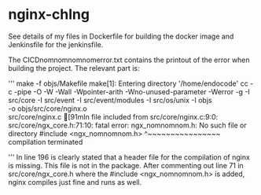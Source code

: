 # nginx-chlng

See details of my files in Dockerfile for building the docker image and Jenkinsfile for the jenkinsfile.

The CICDnomnomnomnomerror.txt contains the printout of the error when building the project. The relevant part is:

'''
make -f objs/Makefile
make[1]: Entering directory '/home/endocode'
cc -c -pipe  -O -W -Wall -Wpointer-arith -Wno-unused-parameter -Werror -g  -I src/core -I src/event -I src/event/modules -I src/os/unix -I objs \
	-o objs/src/core/nginx.o \
	src/core/nginx.c
[91mIn file included from src/core/nginx.c:9:0:
src/core/ngx_core.h:71:10: fatal error: ngx_nomnomnom.h: No such file or directory
 #include <ngx_nomnomnom.h>
          ^~~~~~~~~~~~~~~~~
compilation terminated

'''
In line 196 is clearly stated that a header file for the compilation of nginx is missing. This file is not in the package.
After commenting out line 71 in src/core/ngx_core.h where the #include <ngx_nomnomnom.h> is added, nginx compiles just fine and runs as well.  
